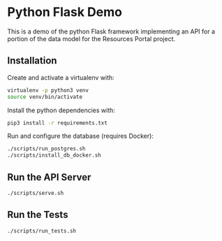 # Python Flask Demo

This is a demo of the python Flask framework implementing an API for a portion of the data model for the Resources Portal project.

## Installation

Create and activate a virtualenv with:

```bash
virtualenv -p python3 venv
source venv/bin/activate
```

Install the python dependencies with:

```bash
pip3 install -r requirements.txt
```

Run and configure the database (requires Docker):

```bash
./scripts/run_postgres.sh
./scripts/install_db_docker.sh
```

## Run the API Server

```bash
./scripts/serve.sh
```

## Run the Tests

```bash
./scripts/run_tests.sh
```
